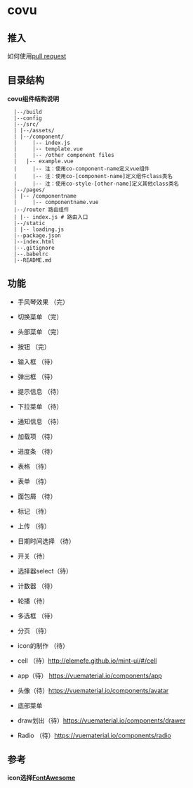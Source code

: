 # covu

## 推入

  如何使用[pull request](https://github.com/koringz/covu/blob/master/pull%20request.md)

## 目录结构 

**covu组件结构说明**
```
  |--/build
  |--config
  |--/src/
  |	|--/assets/
  |	|--/component/
  |		|-- index.js
  |		|-- template.vue
  |		|-- /other component files
  |	  |-- example.vue
  |	   	|-- 注：使用co-component-name定义vue组件
  |	   	|-- 注：使用co-[component-name]定义组件class类名
  |	   	|-- 注：使用co-style-[other-name]定义其他class类名
  |--/pages/
  |	|-- /componentname
  |		|-- componentname.vue
  |--/router 路由组件
  |	|-- index.js # 路由入口
  |--/static
  |	|-- loading.js
  |--package.json
  |--index.html
  |--.gitignore
  |--.babelrc
  |--README.md

```

## 功能

 - 手风琴效果 （完）

 - 切换菜单 （完）

 - 头部菜单 （完）
 
 - 按钮 （完）

 - 输入框 （待）
 
 - 弹出框 （待）
 
 - 提示信息 （待）
 
 - 下拉菜单 （待）
 
 - 通知信息 （待）

 - 加载项 （待）

 - 进度条 （待） 

 - 表格 （待）

 - 表单 （待）

 - 面包屑 （待）

 - 标记 （待）

 - 上传 （待）
 
 - 日期时间选择 （待）
 
 - 开关（待）
 
 - 选择器select（待）
 
 - 计数器 （待）

 - 轮播（待）
 
 - 多选框 （待）
 
 - 分页 （待）
 
 - icon的制作 （待）

 - cell （待）http://elemefe.github.io/mint-ui/#/cell
 
 - app（待） https://vuematerial.io/components/app
 
 - 头像（待）https://vuematerial.io/components/avatar
 
 - 底部菜单
 
 - draw划出（待）https://vuematerial.io/components/drawer
 
 - Radio （待）https://vuematerial.io/components/radio


 ## 参考

  **icon选择[FontAwesome](https://fontawesome.com/icons?d=gallery&m=free)**